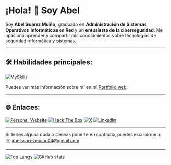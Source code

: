 # ¡Hola! 👋 Soy Abel

Soy **Abel Suárez Muíño**, graduado en **Administración de Sistemas Operativos Informáticos en Red** y un **entusiasta de la ciberseguridad**. Me apasiona aprender y compartir mis conocimientos sobre tecnologías de seguridad informática y sistemas.

***

## 🛠️ Habilidades principales:

[![MySkills](https://skillicons.dev/icons?i=linux,python,bash,kali,php,docker,astro,c,mysql,md,powershell,raspberrypi,regex,tailwind,vscode&theme=dark)]()

Puedes ver más información sobre mí en mi [Portfolio web](https://suarezmuinho.com).

***

## 🌐 Enlaces:

[![Personal Website](https://img.shields.io/badge/Blog%20Personal-65c967?style=for-the-badge&logoColor=white)](https://blog.suarezmuinho.com)    [![Hack The Box](https://img.shields.io/badge/HackTheBox-111927?style=for-the-badge&logo=Hack%20The%20Box&logoColor=9FEF00)](https://www.hackthebox.eu/profile/1673263)    [![X](https://img.shields.io/badge/X-000000?style=for-the-badge&logo=x&logoColor=white)](https://x.com/abelsrzz)  [![LinkedIn](https://img.shields.io/badge/LinkedIn-0077B5?style=for-the-badge&logo=linkedin&logoColor=white)](https://www.linkedin.com/in/abelsrz)

***

Si tienes alguna duda o deseas ponerte en contacto, puedes escribirme a:  
✉️ [abelsuarezmuino04@gmail.com](mailto:abelsuarezmuino04@gmail.com)

***
[![Top Langs](https://github-readme-stats.vercel.app/api/top-langs/?username=abelsrzz&layout=donut&theme=transparent)](https://github.com/abelsrzz/github-readme-stats) ![GitHub stats](https://github-readme-stats.vercel.app/api?username=abelsrzz&show_icons=true&theme=transparent)
